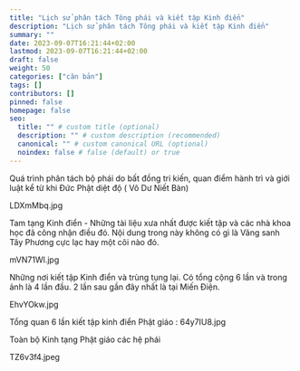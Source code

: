 ```yaml
---
title: "Lịch sử phân tách Tông phái và kiết tập Kinh điển"
description: "Lịch sử phân tách Tông phái và kiết tập Kinh điển"
summary: ""
date: 2023-09-07T16:21:44+02:00
lastmod: 2023-09-07T16:21:44+02:00
draft: false
weight: 50
categories: ["căn bản"]
tags: []
contributors: []
pinned: false
homepage: false
seo:
  title: "" # custom title (optional)
  description: "" # custom description (recommended)
  canonical: "" # custom canonical URL (optional)
  noindex: false # false (default) or true
---
```


Quá trình phân tách bộ phái do bất đồng tri kiến, quan điểm hành trì và giới luật kể từ khi Đức Phật diệt độ ( Vô Dư Niết Bàn)

LDXmMbq.jpg

Tam tạng Kinh điển - Những tài liệu xưa nhất được kiết tập và các nhà khoa học đã công nhận điều đó. Nội dung trong này không có gì là Vãng sanh Tây Phương cực lạc hay một cõi nào đó.

mVN71WI.jpg

Những nơi kiết tập Kinh điển và trùng tụng lại. Có tổng cộng 6 lần và trong ảnh là 4 lần đầu. 2 lần sau gần đây nhất là tại Miến Điện.

EhvYOkw.jpg

Tổng quan 6 lần kiết tập kinh điển Phật giáo :
64y7IU8.jpg

Toàn bộ Kinh tạng Phật giáo các hệ phái

TZ6v3f4.jpeg
